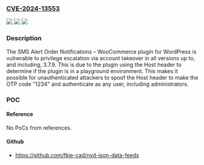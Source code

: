 ### [CVE-2024-13553](https://cve.mitre.org/cgi-bin/cvename.cgi?name=CVE-2024-13553)
![](https://img.shields.io/static/v1?label=Product&message=SMS%20Alert%20Order%20Notifications%20%E2%80%93%20WooCommerce&color=blue)
![](https://img.shields.io/static/v1?label=Version&message=*%3C%3D%203.7.9%20&color=brighgreen)
![](https://img.shields.io/static/v1?label=Vulnerability&message=CWE-288%20Authentication%20Bypass%20Using%20an%20Alternate%20Path%20or%20Channel&color=brighgreen)

### Description

The SMS Alert Order Notifications – WooCommerce plugin for WordPress is vulnerable to privilege escalation via account takeover in all versions up to, and including, 3.7.9. This is due to the plugin using the Host header to determine if the plugin is in a playground environment. This makes it possible for unauthenticated attackers to spoof the Host header to make the OTP code "1234" and authenticate as any user, including administrators.

### POC

#### Reference
No PoCs from references.

#### Github
- https://github.com/fkie-cad/nvd-json-data-feeds

